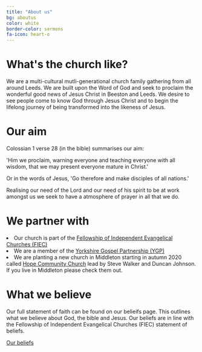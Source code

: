 ```yaml
---
title: "About us"
bg: aboutus
color: white
border-color: sermons
fa-icon: heart-o
---
```


# What's the church like?
We are a multi-cultural mutli-generational church family gathering from all around Leeds. We are built upon the Word of God and seek to proclaim the wonderful good news of Jesus Christ in Beeston and Leeds. We desire to see people come to know God through Jesus Christ and to begin the lifelong journey of being transformed into the likeness of Jesus.


# Our aim
Colossian 1 verse 28 (in the bible) summarises our aim: 

'Him we proclaim, warning everyone and teaching everyone with all wisdom, that we may present everyone mature in Christ.'

Or in the words of Jesus, 'Go therefore and make disciples of all nations.'

Realising our need of the Lord and our need of his spirit to be at work amongst us we seek to have a atmosphere of prayer in all that we do.


# We partner with
  <div class="row">
    <div class="col s12">
      <li>Our church is part of the <a href="https://fiec.org.uk">Fellowship of Independent Evangelical Churches (FIEC)</a> <i class="fa fa-external-link" aria-hidden="true" style="color:white"></i></li> 
      <li>We are a member of the <a href="http://ygp.org.uk">Yorkshire Gospel Partnership (YGP)</a> <i class="fa fa-external-link" aria-hidden="true" style="color:white"></i></li> 
      <li>We are planting a new church in Middleton starting in autumn 2020 called <a href="https://hopemiddleton.co.uk">Hope Community Church</a> <i class="fa fa-external-link" aria-hidden="true" style="color:white"></i> lead by Steve Walker and Duncan Johnson. If you live in Middleton please check them out.</li>
    </div>
  <div>  


# What we believe
Our full statement of faith can be found on our belieifs page. This outlines what we believe about God, the bible and Jesus. Our beliefs are in line with the Fellowship of Independent Evangelical Churches (FIEC) statement of beliefs. 

<div class="center-align">
  <a class="waves-effect waves-light btn-large" href="{{ 'we-believe' | relative_url }}">Our beliefs</a>
</div>
